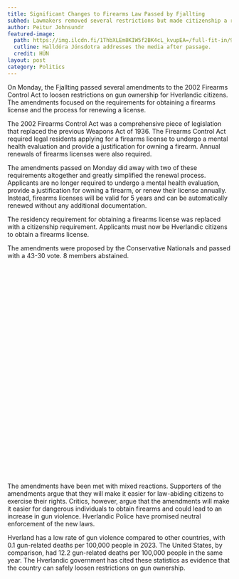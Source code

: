 ```yaml
---
title: Significant Changes to Firearms Law Passed by Fjallting
subhed: Lawmakers removed several restrictions but made citizenship a requirement.
author: Peitur Johnsundr
featured-image: 
  path: https://img.ilcdn.fi/1ThbXLEm8KIW5f2BK4cL_kvupEA=/full-fit-in/920x0/img-s3.ilcdn.fi/ee11311678928e8a7f42cbaef535e9e4eb0e5c4e58ae6e1d3fb361aa7f0fbedc.jpg
  cutline: Halldóra Jónsdotra addresses the media after passage.
  credit: HÚN
layout: post
category: Politics
---
```


On Monday, the Fjallting passed several amendments to the 2002 Firearms Control Act to loosen restrictions on gun ownership for Hverlandic citizens. The amendments focused on the requirements for obtaining a firearms license and the process for renewing a license.

The 2002 Firearms Control Act was a comprehensive piece of legislation that replaced the previous Weapons Act of 1936. The Firearms Control Act required legal residents applying for a firearms license to undergo a mental health evaluation and provide a justification for owning a firearm. Annual renewals of firearms licenses were also required. 

The amendments passed on Monday did away with two of these requirements altogether and greatly simplified the renewal process. Applicants are no longer required to undergo a mental health evaluation, provide a justification for owning a firearm, or renew their license annually. Instead, firearms licenses will be valid for 5 years and can be automatically renewed without any additional documentation.

The residency requirement for obtaining a firearms license was replaced with a citizenship requirement. Applicants must now be Hverlandic citizens to obtain a firearms license. 

The amendments were proposed by the Conservative Nationals and passed with a 43-30 vote. 8 members abstained.

<div style="min-height:473px"><script type="text/javascript" defer src="https://datawrapper.dwcdn.net/uURde/embed.js?v=6" charset="utf-8"></script><noscript><img src="https://datawrapper.dwcdn.net/uURde/full.png" alt="" /></noscript></div>

The amendments have been met with mixed reactions. Supporters of the amendments argue that they will make it easier for law-abiding citizens to exercise their rights. Critics, however, argue that the amendments will make it easier for dangerous individuals to obtain firearms and could lead to an increase in gun violence. Hverlandic Police have promised neutral enforcement of the new laws.

Hverland has a low rate of gun violence compared to other countries, with 0.1 gun-related deaths per 100,000 people in 2023. The United States, by comparison, had 12.2 gun-related deaths per 100,000 people in the same year. The Hverlandic government has cited these statistics as evidence that the country can safely loosen restrictions on gun ownership.